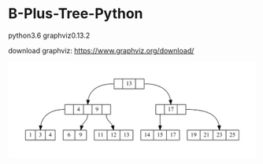 # B-Plus-Tree-Python
python3.6 graphviz0.13.2

download graphviz: https://www.graphviz.org/download/

![example tree](https://github.com/imsick/B-Plus-Tree-Python/blob/master/example%20tree.png)

